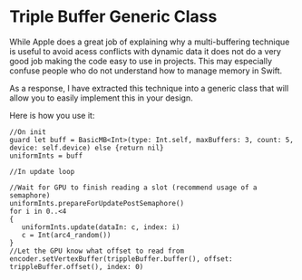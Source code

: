 # Triple Buffer Generic Class

While Apple does a great job of explaining why a multi-buffering technique is useful to avoid acess conflicts with dynamic data it does not do a very good job making the code easy to use in projects. This may especially confuse people who do not understand how to manage memory in Swift.

As a response, I have extracted this technique into a generic class that will allow you to easily implement this in your design.

Here is how you use it:

~~~~
//On init
guard let buff = BasicMB<Int>(type: Int.self, maxBuffers: 3, count: 5, device: self.device) else {return nil}
uniformInts = buff

//In update loop

//Wait for GPU to finish reading a slot (recommend usage of a semaphore)
uniformInts.prepareForUpdatePostSemaphore()
for i in 0..<4
{
   uniformInts.update(dataIn: c, index: i)
   c = Int(arc4_random())
}
//Let the GPU know what offset to read from
encoder.setVertexBuffer(trippleBuffer.buffer(), offset: trippleBuffer.offset(), index: 0)
~~~~
